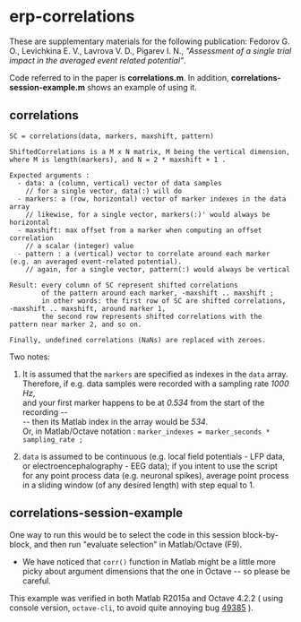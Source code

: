 # erp-correlations

These are supplementary materials for the following publication: Fedorov G. O., Levichkina E. V., Lavrova V. D., Pigarev I. N., _"Assessment of a single trial impact in the averaged event related potential"_.

Code referred to in the paper is **correlations.m**. In addition, **correlations-session-example.m** shows an example of using it.

<!--
 * `correlations.m` -- code computing the correlations 
 * `correlations-session-example.m` -- usage example for `correlations.m` ;
 * <s> `average.m` -- sample code to calculate ERP averages </s> &nbsp;&nbsp; <font color="green">думаю, это не нужно</font>
-->

## correlations 

    SC = correlations(data, markers, maxshift, pattern)
    
    ShiftedCorrelations is a M x N matrix, M being the vertical dimension,
    where M is length(markers), and N = 2 * maxshift + 1 .
    
    Expected arguments :
      - data: a (column, vertical) vector of data samples
        // for a single vector, data(:) will do
      - markers: a (row, horizontal) vector of marker indexes in the data array
        // likewise, for a single vector, markers(:)' would always be horizontal
      - maxshift: max offset from a marker when computing an offset correlation
        // a scalar (integer) value
      - pattern : a (vertical) vector to correlate around each marker (e.g. an averaged event-related potential).
        // again, for a single vector, pattern(:) would always be vertical
      
    Result: every column of SC represent shifted correlations 
            of the pattern around each marker, -maxshift .. maxshift ;
            in other words: the first row of SC are shifted correlations, -maxshift .. maxshift, around marker 1,
            the second row represents shifted correlations with the pattern near marker 2, and so on.
            
    Finally, undefined correlations (NaNs) are replaced with zeroes.


Two notes:

 1. It is assumed that the `markers` are specified as indexes in the `data` array.  
    Therefore, if e.g. data samples were recorded with a sampling rate *1000 Hz*,  
    and your first marker happens to be at *0.534* from the start of the recording --  
    -- then its Matlab index in the array would be *534*.  
    Or, in Matlab/Octave notation : `marker_indexes = marker_seconds * sampling_rate ;`
  
  2. `data` is assumed to be continuous (e.g. local field potentials - LFP data,  
     or electroencephalography - EEG data); if you intent to use the script  
     for any point process data (e.g. neuronal spikes), average point process   
     in a sliding window (of any desired length) with step equal to 1.  


## correlations-session-example

One way to run this would be to select the code in this session block-by-block, and then run "evaluate selection" in Matlab/Octave (F9).  

 * We have noticed that `corr()` function in Matlab might be a little more picky about argument dimensions that the one in Octave -- so please be careful.   

This example was verified in both Matlab R2015a and Octave 4.2.2 ( using console version, `octave-cli`, to avoid quite annoying bug [49385](https://savannah.gnu.org/bugs/?49385) ).  

